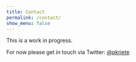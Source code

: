 ```yaml
---
title: Contact
permalink: /contact/
show_menu: false
---
```


This is a work in progress.

For now please get in touch via Twitter: [@pkriete](https://twitter.com/pkriete)
